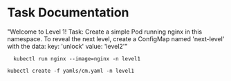 Task Documentation
==========
"Welcome to Level 1!
   Task: Create a simple Pod running nginx in this namespace.
	To reveal the next level, create a ConfigMap named 'next-level'
    with the data: key: 'unlock' value: 'level2'"
```
  kubectl run nginx --image=nginx -n level1
```
```
kubectl create -f yamls/cm.yaml -n level1
```

